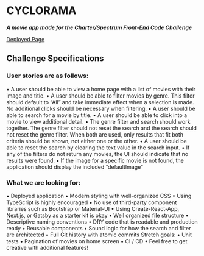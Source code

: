 # CYCLORAMA

 **_A movie app made for the Charter/Spectrum Front-End Code Challenge_**

[Deployed Page](https://cyclorama-app.herokuapp.com/)

## Challenge Specifications

### User stories are as follows:

• A user should be able to view a home page with a list of movies with their image and title.
• A user should be able to filter movies by genre. This filter should default to “All” and take immediate effect
when a selection is made. No additional clicks should be necessary when filtering.
• A user should be able to search for a movie by title.
• A user should be able to click into a movie to view additional detail.
• The genre filter and search should work together. The genre filter should not reset the search and the search
should not reset the genre filter. When both are used, only results that fit both criteria should be shown, not
either one or the other.
• A user should be able to reset the search by clearing the text value in the search input.
• If any of the filters do not return any movies, the UI should indicate that no results were found.
• If the image for a specific movie is not found, the application should display the included “defaultImage”

### What we are looking for:

• Deployed application
• Modern styling with well-organized CSS
• Using TypeScript is highly encouraged
• No use of third-party component libraries such as Bootstrap or Material-UI
• Using Create-React-App, Next.js, or Gatsby as a starter kit is okay
• Well organized file structure
• Descriptive naming conventions
• DRY code that is readable and production ready
• Reusable components
• Sound logic for how the search and filter are architected
• Full Git history with atomic commits
Stretch goals:
• Unit tests
• Pagination of movies on home screen
• CI / CD
• Feel free to get creative with additional features!
